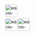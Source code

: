 <style lang="scss">
/* 定义样式 */
.between-header {
  margin-bottom: 5px;
  display: flex;
  align-items: center;
}

.between-header img {
  height: 40px;
  border-radius: 4px;
}

.between-left img, .between-right img {
  height: 40px;
  margin-right: 1px;
  border-radius: 4px;
}

.wwads-horizontal {
  max-width: 793px;
  padding: 0 !important;
  min-height: 0 !important;
  align-items: center;
  .wwads-content {
    .wwads-text {
      min-height: 50px;
      display: block;
      padding: 5px;
    }
  }
  .wwads-logo {
    width: 0 !important;
  }
  .wwads-img {
    margin: 0px !important;
    height: 70px;
    img {
      width: 90px !important;
    }
  }
  .wwads-poweredby {
    width: 40px;
    position: absolute;
    right: 25px;
    bottom: 3px;
  }
  .wwads-logo-text {
      font-size: 12px !important;
  }
}
</style>

<div class="wwads-cn wwads-horizontal" data-id="349"></div>
<div class="between-header">
    <a href="https://gitee.com/dromara/warm-flow">
        <img src="/ggw/bewteenone.png" alt="warm-flow Logo">
    </a>
</div>

<div style="display: flex; ">
    <div class="between-left">
        <a href="https://gitee.com/dromara/warm-flow">
            <img src="/ggw/bewteentwo.png" alt="warm-flow Logo">
        </a>
    </div>
    <div class="between-right">
        <a href="https://gitee.com/dromara/warm-flow">
            <img src="/ggw/bewteentwo.png" alt="warm-flow Logo">
        </a>
    </div>
</div>
